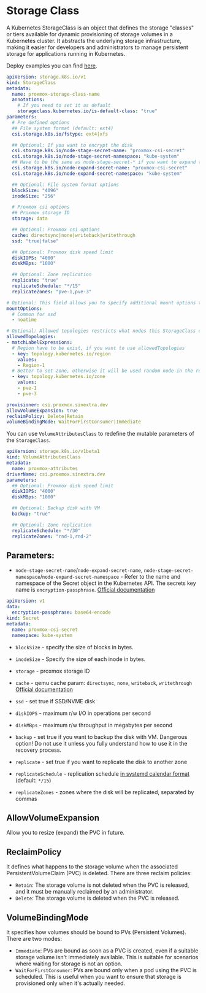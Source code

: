 # Storage Class

A Kubernetes StorageClass is an object that defines the storage "classes" or tiers available for dynamic provisioning of storage volumes in a Kubernetes cluster. It abstracts the underlying storage infrastructure, making it easier for developers and administrators to manage persistent storage for applications running in Kubernetes.

Deploy examples you can find [here](deploy/).

```yaml
apiVersion: storage.k8s.io/v1
kind: StorageClass
metadata:
  name: proxmox-storage-class-name
  annotations:
    # If you need to set it as default
    storageclass.kubernetes.io/is-default-class: "true"
parameters:
  # Pre defined options
  ## File system format (default: ext4)
  csi.storage.k8s.io/fstype: ext4|xfs

  ## Optional: If you want to encrypt the disk
  csi.storage.k8s.io/node-stage-secret-name: "proxmox-csi-secret"
  csi.storage.k8s.io/node-stage-secret-namespace: "kube-system"
  ## Have to be the same as node-stage-secret-* if you want to expand the volume
  csi.storage.k8s.io/node-expand-secret-name: "proxmox-csi-secret"
  csi.storage.k8s.io/node-expand-secret-namespace: "kube-system"

  ## Optional: File system format options
  blockSize: "4096"
  inodeSize: "256"

  # Proxmox csi options
  ## Proxmox storage ID
  storage: data

  ## Optional: Proxmox csi options
  cache: directsync|none|writeback|writethrough
  ssd: "true|false"

  ## Optional: Proxmox disk speed limit
  diskIOPS: "4000"
  diskMBps: "1000"

  ## Optional: Zone replication
  replicate: "true"
  replicateSchedule: "*/15"
  replicateZones: "pve-1,pve-3"

# Optional: This field allows you to specify additional mount options to be applied when the volume is mounted on the node
mountOptions:
  # Common for ssd
  - noatime

# Optional: Allowed topologies restricts what nodes this StorageClass can be used on
allowedTopologies:
- matchLabelExpressions:
  # Region have to be exist, if you want to use allowedTopologies
  - key: topology.kubernetes.io/region
    values:
    - Region-1
  # Better to set zone, otherwise it will be used random node in the region
  - key: topology.kubernetes.io/zone
    values:
    - pve-1
    - pve-3

provisioner: csi.proxmox.sinextra.dev
allowVolumeExpansion: true
reclaimPolicy: Delete|Retain
volumeBindingMode: WaitForFirstConsumer|Immediate
```

You can use `VolumeAttributesClass` to redefine the mutable parameters of the `StorageClass`.

```yaml
apiVersion: storage.k8s.io/v1beta1
kind: VolumeAttributesClass
metadata:
  name: proxmox-attributes
driverName: csi.proxmox.sinextra.dev
parameters:
  ## Optional: Proxmox disk speed limit
  diskIOPS: "4000"
  diskMBps: "1000"

  ## Optional: Backup disk with VM
  backup: "true"

  ## Optional: Zone replication
  replicateSchedule: "*/30"
  replicateZones: "rnd-1,rnd-2"
```

## Parameters:

* `node-stage-secret-name`/`node-expand-secret-name`,  `node-stage-secret-namespace`/`node-expand-secret-namespace` - Refer to the name and namespace of the Secret object in the Kubernetes API. The secrets key name is `encryption-passphrase`. [Official documentation](https://kubernetes-csi.github.io/docs/secrets-and-credentials-storage-class.html)

```yaml
apiVersion: v1
data:
  encryption-passphrase: base64-encode
kind: Secret
metadata:
  name: proxmox-csi-secret
  namespace: kube-system
```

* `blockSize` - specify the size of blocks in bytes.
* `inodeSize` - Specify the size of each inode in bytes.

* `storage` - proxmox storage ID
* `cache` - qemu cache param: `directsync`, `none`, `writeback`, `writethrough` [Official documentation](https://pve.proxmox.com/wiki/Performance_Tweaks)
* `ssd` - set true if SSD/NVME disk

* `diskIOPS` - maximum r/w I/O in operations per second
* `diskMBps` - maximum r/w throughput in megabytes per second

* `backup` - set true if you want to backup the disk with VM. Dangerous option! Do not use it unless you fully understand how to use it in the recovery process.

* `replicate` - set true if you want to replicate the disk to another zone
* `replicateSchedule` - replication schedule [in systemd calendar format](https://pve.proxmox.com/pve-docs/pve-admin-guide.html#pvesr_schedule_time_format) (default: `*/15`)
* `replicateZones` - zones where the disk will be replicated, separated by commas

## AllowVolumeExpansion

Allow you to resize (expand) the PVC in future.

## ReclaimPolicy

It defines what happens to the storage volume when the associated PersistentVolumeClaim (PVC) is deleted. There are three reclaim policies:

* `Retain`: The storage volume is not deleted when the PVC is released, and it must be manually reclaimed by an administrator.
* `Delete`: The storage volume is deleted when the PVC is released.

## VolumeBindingMode

It specifies how volumes should be bound to PVs (Persistent Volumes). There are two modes:

* `Immediate`: PVs are bound as soon as a PVC is created, even if a suitable storage volume isn't immediately available. This is suitable for scenarios where waiting for storage is not an option.
* `WaitForFirstConsumer`: PVs are bound only when a pod using the PVC is scheduled. This is useful when you want to ensure that storage is provisioned only when it's actually needed.
